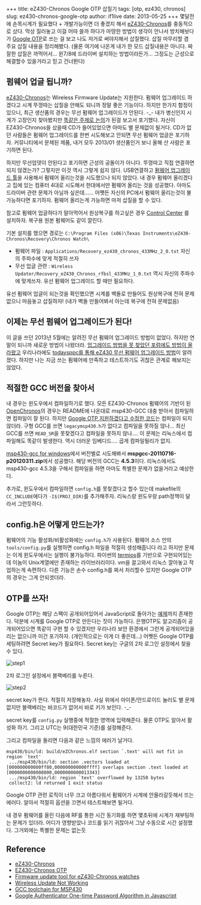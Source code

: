 +++
title: eZ430-Chronos Google OTP 삽질기
tags: [otp, ez430, chronos]
slug: ez430-chronos-google-otp
author: if1live
date: 2013-05-25
+++
몇달전에 손목시계가 필요했다 + 개발가능이면 더 좋겠지 해서 [eZ430-Chronos][wiki_ez430_chronos]를 충동적으로 샀다.
막상 질러놓고 이걸 어따 쓸까 하다가 마땅한 방법이 생각이 안나서 방치해놧다가 [Google OTP][base_ez430_otp]로 쓰는 걸 보고 나도 저거로 써야지해서 삽질했다.
삽질 마무리할 겸 주요 삽질 내용을 정리해봤다.
(물론 여기에 나온게 내가 한 모드 삽질내용은 아니다. 짜잘한 삽질은 까먹어서... 윈7/8에 드라이버 설치하는 방법이라든가... 그정도는 근성으로 해결할수 있을거라고 믿고 건너뛴다)

## 펌웨어 업글 됩니까?

[eZ430-Chronos][wiki_ez430_chronos]는 Wireless Firmware Update는 지원한다.
펌웨어 업그레이드 하겠다고 시계 뚜껑따는 삽질을 안해도 되니까 정말 좋은 기능이다.
하지만 한가지 함정이 있으니, 최근 생산품의 경우는 무선 펌웨어 업그레이드가 안된다. -_-
내가 병신인지 시계가 고장인지 찾아봤지만 [똑같은 주제로 논의][wireless_update_not_work]가 된걸 보고서 포기했다.
자신이 EZ430-Chronos을 샀을때 CD가 들어있었으면 아마도 별 문제없이 될거다.
CD가 없던 사람들은 펌웨어 업그레이드를 한번 시도해보고 안되면 무선 펌웨어 업글은 포기하자.
커뮤니티에서 문제된 제품, 내거 모두 2013/01 생산품인거 보니 올해 산 사람은 포기하면 된다.

하지만 무선업뎃이 안된다고 포기하면 근성의 공돌이가 아니다. 뚜껑따고 직접 연결하면 되지 않겠는가?
그렇지만 이것 역시 그렇게 쉽지 않다.
USB연결하고 [펌웨어 업그레이드 툴][firmware_tool]을 사용해서 펌웨어 올리는것을 시도했으나 되지 않았다.
내 경우 펌웨어 올리겠다고 집에 있는 컴퓨터 4대로 시도해서 한대에서만 펌웨어 올리는 것을 성공했다.
아마도 드라이버 관련 문제가 아닐까 싶은데......
어쨋든 자신의 PC에서 펌웨어 올리는것이 불가능하다면 포기하자.
펌웨어 올리는게 가능하면 마저 삽질을 할 수 있다.

참고로 펌웨어 업글하다가 말아먹어서 원상복구를 하고싶은 경우 [Control Center][contorl_center] 를 설치하자.
복구용 원본 펌웨어도 같이 깔린다.

기본 설치를 했으면 경로는 ```C:\Program Files (x86)\Texas Instruments\eZ430-Chronos\Recovery\Chronos Watch\```

* 펌웨어 파일 : ```Applications/Recovery_ez430_chronos_433MHz_2_0.txt``` 자신의 주파수에 맞게 적절히 쓰자
* 무선 업글 관련 : ```Wireless Updater/Recovery_eZ430_Chronos_rfbsl_433MHz_1_0.txt``` 역시 자신의 주파수에 맞게쓰자. 유선 펌웨어 업그레이드 할 때만 필요하다.

유선 펌웨어 업글이 되는것을 확인했으면 시계를 벽돌로 만들어도 원상복구에 전혀 문제없으니 마음놓고 삽질하자!
(내가 벽돌 만들어봐서 아는데 복구에 전혀 문제없음)


## 이제는 무선 펌웨어 업그레이드가 된다!

이 글을 쓰던 2013년 5월에는 알려진 무선 펌웨어 업그레이드 방법이 없었다. 하지만 연말이 되니까 새로운 방법이 나왔더라.
[업그레이드 방법을 못 찾았던 포럼에도 방법이 올라왔고](http://e2e.ti.com/support/microcontrollers/msp430/f/166/t/255460.aspx?pi283121=3)
우리나라에도 [todaysppc를 통해 eZ430 무선 펌웨어 업그레이드 방법](http://www.todaysppc.com/mbzine/bbs/view.php?id=free&page=1&sn1=&divpage=51&sn=off&ss=on&sc=on&keyword=ez430&select_arrange=headnum&desc=asc&no=264464)이 알려졌다. 하지만 나는 지금 쓰는 펌웨어에 만족하고 테스트하기도 귀찮은 관계로 해보지는 않았다.


## 적절한 GCC 버전을 찾아서

내 경우는 윈도우에서 컴파일하기로 했다. 모든 EZ430-Chronos 펌웨어의 기반이 된 [OpenChronos][open_chronos]의 경우는 README에 나온대로 msp430-GCC 대충 받아서 컴파일하면 컴파일이 잘 된다.
하지만 [Google OTP 지원하겠다고 수정한 코드][otp_code]는 컴파일이 되지 않더라.
구형 GCC를 쓰면 ```legacymsp430.h```가 없다고 컴파일을 못하질 않나...
최신 GCC를 쓰면 ```READ_SR```을 못찾겠다고 컴파일을 못하지 않나....
이 문제는 리눅스에서 컴파일해도 똑같이 발생한다. 역시 더러운 임베디드.... 곱게 컴파일될리가 없지.

[msp430-gcc for windows][win_msp430_gcc]에서 버전별로 시도해봐서 **mspgcc-20110716-p20120311.zip**에서 성공했다.
해당 버전의 GCC는 **4.5.3**이다. 리눅스에서도 msp430-gcc 4.5.3을 구해서 컴파일을 하면 아마도 특별한 문제가 없을거라고 예상한다.

추가로, 윈도우에서 컴파일하면 ```config.h```를 못찾겠다고 할수 있는데 makefile의 ```CC_INCLUDE```에다가 ```-I$(PROJ_DIR)```를 추가해주자. 리눅스랑 윈도우랑 path정책이 달라서 그런듯하다.


## config.h은 어떻게 만드는가?
펌웨어의 기능 활성화/비활성화에는 ```config.h```가 사용된다. 펌웨어 소스 안의 ```tools/config.py```를 실행하면 config.h 파일을 적절히 생성해줍니다 라고 하지만 문제는 이게 윈도우에서는 실행이 불가능하다.
파이썬의 [termios][termios]를 기반으로 구현되어있는데 이놈이 Unix계열에만 존재하는 라이브러리이다. vm을 끌고와서 리눅스 깔아놓고 작업하는게 속편하다. 다른 기능은 손수 config.h를 짜서 처리할수 있지만 Google OTP의 경우는 그게 안되겟더라.


## OTP를 쓰자!
Google OTP는 해당 스펙이 공개되어있어서 JavaScript로 돌아가는 [예제][otp_js]까지 존재한다.
덕분에 시계를 Google OTP로 만든다는 짓이 가능하다. 은행OTP도 알고리즘이 공개되어있으면 똑같이 구현 할 수 있겠지만 우리나라 보안 환경에서 그런게 공개되어있을리는 없으니까 이건 포기하자. (개인적으로는 이게 더 좋은데...)
어쨋든 Google OTP를 세팅하려면 Secret key가 필요하다. Secret key는 구글의 2차 로그인 설정에서 찾을 수 있다.

![step1]({attach}ez430-chronos-google-otp/step1.png)

2차 로그인 설정에서 블랙베리를 누른다.

![step2]({attach}ez430-chronos-google-otp/step2.png)

secret key가 뜬다. 적절히 저장해놓자. 사실 위에서 아이폰/안드로이드 눌러도 별 문제 없지만 블랙베리는 바코드가 없어서 바로 키가 보인다. -_-

secret key를 ```config.py``` 실행중에 적절한 영역에 입력해준다. 물론 OTP도 알아서 활성화 하기. 그리고 UTC는 9(대한민국 기준)를 설정해준다.

그리고 컴파일을 돌리면 다음과 같은 느낌의 에러가 날거다.
```
msp430/bin/ld: build/eZChronos.elf section `.text' will not fit in region `text'
 .../msp430/bin/ld: section .vectors loaded at [000000000000ff80,000000000000ffff] overlaps section .text loaded at [0000000000008000,0000000000013343]
 .../msp430/bin/ld: region `text' overflowed by 13250 bytes
 collect2: ld returned 1 exit status
```
Google OTP 관련 로직이 너무 크고 아름다워서 펌웨어가 시계에 안올라갈듯해서 뜨는 에러다.
알아서 적절히 옵션을 끄면서 테스트해보면 될거다.

내 경우 펌웨어를 올린 다음에 RF를 통한 시간 동기화를 하면 몇초뒤에 시계가 재부팅하는 문제가 있더라.
어디가 영향받았나 코드를 읽기 귀찮아서 그냥 수동으로 시간 설정했다. 그거외에는 특별한 문제는 없는듯

## Reference
* [eZ430-Chronos][wiki_ez430_chronos]
* [EZ430-Chronos OTP][base_ez430_otp]
* [Firmware update tool for eZ430-Chronos watches][firmware_tool]
* [Wireless Update Not Working][wireless_update_not_work]
* [GCC toolchain for MSP430][win_msp430_gcc]
* [Google Authenticator One-time Password Algorithm in Javascript][otp_js]


[wiki_ez430_chronos]: http://processors.wiki.ti.com/index.php/EZ430-Chronos?DCMP=Chronos&HQS=Other+OT+chronoswiki
[base_ez430_otp]: http://tinyhack.com/2011/03/02/ez430-chronos-otp/
[open_chronos]: https://github.com/poelzi/OpenChronos
[otp_code]: https://github.com/qwandor-google/OpenChronos
[firmware_tool]: http://www.bm-innovations.com/index.php/ez430-chronos
[wireless_update_not_work]: http://e2e.ti.com/support/microcontrollers/msp430/f/166/t/255460.aspx?pi77810=2
[win_msp430_gcc]: http://sourceforge.net/projects/mspgcc/files/Windows/mingw32/
[contorl_center]: http://processors.wiki.ti.com/index.php/EZ430-Chronos?DCMP=Chronos&HQS=Other+OT+chronoswiki#Control_Center_for_Windows_.28Install_this_first.29
[termios]: http://docs.python.org/2/library/termios.html
[otp_js]: http://blog.tinisles.com/2011/10/google-authenticator-one-time-password-algorithm-in-javascript/
